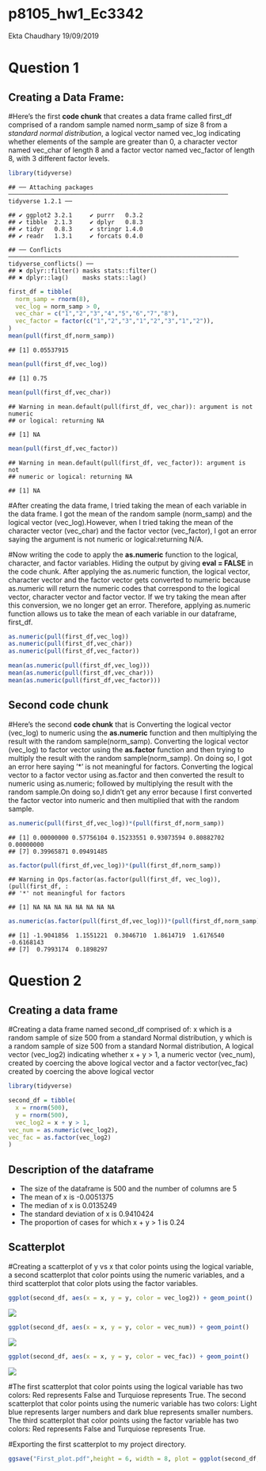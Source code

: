 p8105\_hw1\_Ec3342
================
Ekta Chaudhary
19/09/2019

# Question 1

## Creating a Data Frame:

\#Here’s the first **code chunk** that creates a data frame called
first\_df comprised of a random sample named norm\_samp of size 8 from a
*standard normal distribution*, a logical vector named vec\_log
indicating whether elements of the sample are greater than 0, a
character vector named vec\_char of length 8 and a factor vector named
vec\_factor of length 8, with 3 different factor
    levels.

``` r
library(tidyverse)
```

    ## ── Attaching packages ────────────────────────────────────────────────────────────── tidyverse 1.2.1 ──

    ## ✔ ggplot2 3.2.1     ✔ purrr   0.3.2
    ## ✔ tibble  2.1.3     ✔ dplyr   0.8.3
    ## ✔ tidyr   0.8.3     ✔ stringr 1.4.0
    ## ✔ readr   1.3.1     ✔ forcats 0.4.0

    ## ── Conflicts ───────────────────────────────────────────────────────────────── tidyverse_conflicts() ──
    ## ✖ dplyr::filter() masks stats::filter()
    ## ✖ dplyr::lag()    masks stats::lag()

``` r
first_df = tibble(
  norm_samp = rnorm(8),
  vec_log = norm_samp > 0,
  vec_char = c("1","2","3","4","5","6","7","8"),
  vec_factor = factor(c("1","2","3","1","2","3","1","2")),
)
mean(pull(first_df,norm_samp)) 
```

    ## [1] 0.05537915

``` r
mean(pull(first_df,vec_log))
```

    ## [1] 0.75

``` r
mean(pull(first_df,vec_char))
```

    ## Warning in mean.default(pull(first_df, vec_char)): argument is not numeric
    ## or logical: returning NA

    ## [1] NA

``` r
mean(pull(first_df,vec_factor))
```

    ## Warning in mean.default(pull(first_df, vec_factor)): argument is not
    ## numeric or logical: returning NA

    ## [1] NA

\#After creating the data frame, I tried taking the mean of each
variable in the data frame. I got the mean of the random sample
(norm\_samp) and the logical vector (vec\_log).However, when I tried
taking the mean of the character vector (vec\_char) and the factor
vector (vec\_factor), I got an error saying the argument is not numeric
or logical:returning N/A.

\#Now writing the code to apply the **as.numeric** function to the
logical, character, and factor variables. Hiding the output by giving
**eval = FALSE** in the code chunk. After applying the as.numeric
function, the logical vector, character vector and the factor vector
gets converted to numeric because as.numeric will return the numeric
codes that correspond to the logical vector, character vector and factor
vector. If we try taking the mean after this conversion, we no longer
get an error. Therefore, applying as.numeric function allows us to take
the mean of each variable in our dataframe, first\_df.

``` r
as.numeric(pull(first_df,vec_log))
as.numeric(pull(first_df,vec_char))
as.numeric(pull(first_df,vec_factor))

mean(as.numeric(pull(first_df,vec_log)))
mean(as.numeric(pull(first_df,vec_char)))
mean(as.numeric(pull(first_df,vec_factor)))
```

## Second code chunk

\#Here’s the second **code chunk** that is Converting the logical vector
(vec\_log) to numeric using the **as.numeric** function and then
multiplying the result with the random sample(norm\_samp). Converting
the logical vector (vec\_log) to factor vector using the **as.factor**
function and then trying to multiply the result with the random
sample(norm\_samp). On doing so, I got an error here saying ’\*’ is not
meaningful for factors. Converting the logical vector to a factor vector
using as.factor and then converted the result to numeric using
as.numeric; followed by multiplying the result with the random sample.On
doing so,I didn’t get any error because I first converted the factor
vector into numeric and then multiplied that with the random
    sample.

``` r
as.numeric(pull(first_df,vec_log))*(pull(first_df,norm_samp))
```

    ## [1] 0.00000000 0.57756104 0.15233551 0.93073594 0.80882702 0.00000000
    ## [7] 0.39965871 0.09491485

``` r
as.factor(pull(first_df,vec_log))*(pull(first_df,norm_samp))
```

    ## Warning in Ops.factor(as.factor(pull(first_df, vec_log)), (pull(first_df, :
    ## '*' not meaningful for factors

    ## [1] NA NA NA NA NA NA NA NA

``` r
as.numeric(as.factor(pull(first_df,vec_log)))*(pull(first_df,norm_samp))
```

    ## [1] -1.9041856  1.1551221  0.3046710  1.8614719  1.6176540 -0.6168143
    ## [7]  0.7993174  0.1898297

# Question 2

## Creating a data frame

\#Creating a data frame named second\_df comprised of: x which is a
random sample of size 500 from a standard Normal distribution, y which
is a random sample of size 500 from a standard Normal distribution, A
logical vector (vec\_log2) indicating whether x + y \> 1, a numeric
vector (vec\_num), created by coercing the above logical vector and a
factor vector(vec\_fac) created by coercing the above logical vector

``` r
library(tidyverse)

second_df = tibble(
  x = rnorm(500),
  y = rnorm(500),
  vec_log2 = x + y > 1,
vec_num = as.numeric(vec_log2),
vec_fac = as.factor(vec_log2)
)
```

## Description of the dataframe

  - The size of the dataframe is 500 and the number of columns are 5
  - The mean of x is -0.0051375
  - The median of x is 0.0135249
  - The standard deviation of x is 0.9410424
  - The proportion of cases for which x + y \> 1 is 0.24

## Scatterplot

\#Creating a scatterplot of y vs x that color points using the logical
variable, a second scatterplot that color points using the numeric
variables, and a third scatterplot that color plots using the factor
variables.

``` r
ggplot(second_df, aes(x = x, y = y, color = vec_log2)) + geom_point() 
```

![](p8105_hw1_Ec3342_files/figure-gfm/scatterplot-1.png)<!-- -->

``` r
ggplot(second_df, aes(x = x, y = y, color = vec_num)) + geom_point() 
```

![](p8105_hw1_Ec3342_files/figure-gfm/scatterplot-2.png)<!-- -->

``` r
ggplot(second_df, aes(x = x, y = y, color = vec_fac)) + geom_point() 
```

![](p8105_hw1_Ec3342_files/figure-gfm/scatterplot-3.png)<!-- -->

\#The first scatterplot that color points using the logical variable has
two colors: Red represents False and Turquiose represents True. The
second scatterplot that color points using the numeric variable has two
colors: Light blue represents larger numbers and dark blue represents
smaller numbers. The third scatterplot that color points using the
factor variable has two colors: Red represents False and Turquiose
represents True.

\#Exporting the first scatterplot to my project
directory.

``` r
ggsave("First_plot.pdf",height = 6, width = 8, plot = ggplot(second_df, aes(x = x, y = y, color = vec_log2)) + geom_point())
```
